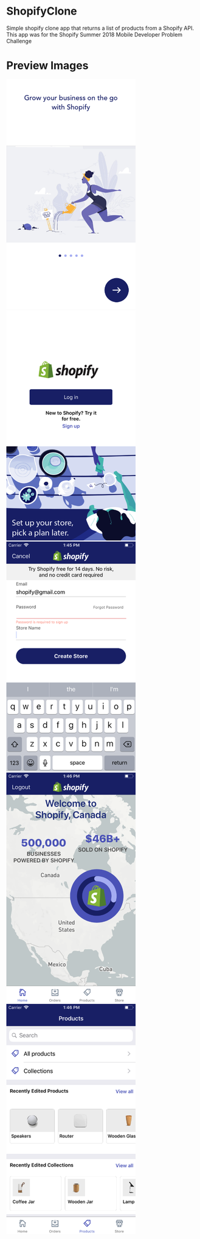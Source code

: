 # ShopifyClone

Simple shopify clone app that returns a list of products from a Shopify API.
This app was for the Shopify Summer 2018 Mobile Developer Problem Challenge

# Preview Images
<img src="preview1.png?raw=true" width="340px">
<img src="preview2.png?raw=true" width="340px">
<img src="preview3.png?raw=true" width="340px">
<img src="preview4.png?raw=true" width="340px">
<img src="preview5.png?raw=true" width="340px">
